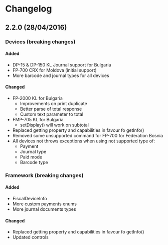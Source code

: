 # Changelog
## 2.2.0 (28/04/2016)

### Devices (breaking changes)

#### Added
- DP-15 & DP-150 KL Journal support for Bulgaria
- FP-700 CRX for Moldova (initial support)
- More barcode and journal types for all devices

#### Changed
- FP-2000 KL for Bulgaria
    - Improvements on print duplicate
    - Better parse of total response
    - Custom text parameter to total
- FMP-705 KL for Bulgaria
    - setDisplay() will work on subtotal
- Replaced getting property and capabilities in favour fo getInfo()
- Removed some unsupported command for FP-700 for Federation Bosnia
- All devices not throws exceptions when using not supported type of:
    - Payment
    - Journal type
    - Paid mode
    - Barcode type

### Framework (breaking changes)

#### Added
- FiscalDeviceInfo
- More custom payments enums
- More journal documents types

#### Changed
- Replaced getting property and capabilities in favour fo getInfo()
- Updated controls
